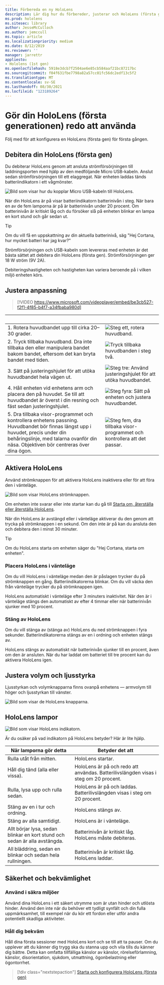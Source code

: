 ```yaml
---
title: Förbereda en ny HoloLens
description: Lär dig hur du förbereder, justerar och HoloLens (första generationens) enhet med mixad verklighet för första gången.
ms.prod: hololens
ms.sitesec: library
author: JesseMcCulloch
ms.author: jemccull
ms.topic: article
ms.localizationpriority: medium
ms.date: 8/12/2019
ms.reviewer: ''
manager: jarrettr
appliesto:
- Hololens (1st gen)
ms.openlocfilehash: 5918e3dcb7f2504ae6e85cb584aaf21bc87217bc
ms.sourcegitcommit: f04f631fbe7798a82a57cc01fc56dc2edf13c5f2
ms.translationtype: MT
ms.contentlocale: sv-SE
ms.lasthandoff: 08/30/2021
ms.locfileid: "123189264"
---
```

# <a name="get-your-hololens-1st-gen-ready-to-use"></a>Gör din HoloLens (första generationen) redo att använda

Följ med för att konfigurera en HoloLens (första gen) för första gången.

## <a name="charge-your-hololens-1st-gen"></a>Debitera din HoloLens (första gen)

Du debiterar HoloLens genom att ansluta strömförsörjningen till laddningsporten med hjälp av den medföljande Micro USB-kabeln. Anslut sedan strömförsörjningen till ett elaggregat. När enheten laddas tänds batteriindikatorn i ett vågmönster.

![Bild som visar hur du kopplar Micro USB-kabeln till HoloLens.](./images/hololens-charging.png)

När din HoloLens är på visar batteriindikatorn batterinivån i steg. När bara en av de fem lamporna är på är batterinivån under 20 procent. Om batterinivån är kritiskt låg och du försöker slå på enheten blinkar en lampa en kort stund och går sedan ut.

> [!TIP]
> Om du vill få en uppskattning av din aktuella batterinivå, säg "Hej Cortana, hur mycket batteri har jag kvar?"

Strömförsörjningen och USB-kabeln som levereras med enheten är det bästa sättet att debitera din HoloLens (första gen).  Strömförsörjningen ger 18 W ström (9V 2A).

Debiteringshastigheten och hastigheten kan variera beroende på i vilken miljö enheten körs.

## <a name="adjust-fit"></a>Justera anpassning

> [!VIDEO https://www.microsoft.com/videoplayer/embed/be3cb527-f2f1-4f85-b4f7-a34fbaba980d]

| &nbsp; | &nbsp; |
|:--- |:--- |
|1. Rotera huvudbandet upp till cirka 20–30 grader.|![Steg ett, rotera huvudband.](./images/FitGuideStep1.png)|
|2. Tryck tillbaka huvudband. Dra inte tillbaka den eller manipulera bandet bakom bandet, eftersom det kan bryta bandet med tiden.|![Tryck tillbaka huvudbanden i steg två.](./images/FitGuideStep2.png)|
|3. Sätt på justeringshjulet för att utöka huvudbandet hela vägen ut. |![Steg tre: Använd justeringshjulet för att utöka huvudbandet.](./images/FitGuideStep3.png)|
|4. Håll enheten vid enhetens arm och placera den på huvudet. Se till att huvudbandet är överst i din resning och fäst sedan justeringshjulet.|![Steg fyra: Sätt på enheten och justera huvudbandet.](./images/FitGuideStep4.png)|
|5. Dra tillbaka visor-programmet och kontrollera enhetens passning. Huvudbandet bör finnas längst upp i huvudet, precis under din behåringslinje, med talarna ovanför din näsa. Objektiven bör centreras över dina ögon.|![Steg fem, dra tillbaka visor-programmet och kontrollera att det passar.](./images/FitGuideSetep5.png)|

## <a name="turn-on-your-hololens"></a>Aktivera HoloLens

Använd strömknappen för att aktivera HoloLens inaktivera eller för att föra den i vänteläge.

![Bild som visar HoloLens strömknappen.](./images/hololens-power.png)

Om enheten inte svarar eller inte startar kan du gå till [Starta om, återställa eller återställa HoloLens](hololens-restart-recover.md).

När din HoloLens är avstängd eller i vänteläge aktiverar du den genom att trycka på strömknappen i en sekund. Om den inte är på kan du ansluta den och debitera den i minst 30 minuter.

> [!TIP]
> Om du HoloLens starta om enheten säger du "Hej Cortana, starta om enheten".

### <a name="put-hololens-in-standby"></a>Placera HoloLens i vänteläge

Om du vill HoloLens i vänteläge medan den är påslagen trycker du på strömknappen en gång. Batteriindikatorerna blinkar. Om du vill väcka den från vänteläge trycker du på strömknappen igen.

HoloLens automatiskt i vänteläge efter 3 minuters inaktivitet. När den är i vänteläge stängs den automatiskt av efter 4 timmar eller när batterinivån sjunker med 10 procent.

### <a name="shut-down-hololens"></a>Stäng av HoloLens

Om du vill stänga av (stänga av) HoloLens du ned strömknappen i fyra sekunder. Batteriindikatorerna stängs av en i ordning och enheten stängs av.

HoloLens stängs av automatiskt när batterinivån sjunker till en procent, även om den är ansluten. När du har laddat om batteriet till tre procent kan du aktivera HoloLens igen.

## <a name="adjust-volume-and-brightness"></a>Justera volym och ljusstyrka

Ljusstyrkan och volymknapparna finns ovanpå enhetens &mdash; armvolym till höger och ljusstyrkan till vänster.

![Bild som visar de HoloLens knapparna.](./images/hololens-buttons.jpg)

## <a name="hololens-indicator-lights"></a>HoloLens lampor

![Bild som visar HoloLens indikatorn.](./images/hololens-lights.png)

Är du osäker på vad indikatorn på HoloLens betyder? Här är lite hjälp.

|När lamporna gör detta |Betyder det att |
|---|---|
|Rulla utåt från mitten. |HoloLens startar. |
|Håll dig tänd (alla eller vissa). |HoloLens är på och redo att användas. Batterilivslängden visas i steg om 20 procent. |
|Rulla, lysa upp och rulla sedan. |HoloLens är på och laddas. Batterilivslängden visas i steg om 20 procent. |
|Stäng av en i tur och ordning. |HoloLens stängs av. |
|Stäng av alla samtidigt. |HoloLens är i vänteläge. |
|Allt börjar lysa, sedan blinkar en kort stund och sedan är alla avstängda. |Batterinivån är kritiskt låg. HoloLens måste debiteras. |
|All bläddring, sedan en blinkar och sedan hela rullningen. |Batterinivån är kritiskt låg. HoloLens laddar. |

## <a name="safety-and-comfort"></a>Säkerhet och bekvämlighet

### <a name="use-in-safe-surroundings"></a>Använd i säkra miljöer

Använd dina HoloLens i ett säkert utrymme som är utan hinder och utlösta hinder. Använd den inte när du behöver ett tydligt synfält och din fulla uppmärksamhet, till exempel när du kör ett fordon eller utför andra potentiellt skadliga aktiviteter.

### <a name="stay-comfortable"></a>Håll dig bekväm

Håll dina första sessioner med HoloLens kort och se till att ta pauser. Om du upplever att du känner dig trygg ska du stanna upp och vila tills du känner dig bättre. Detta kan omfatta tillfälliga känslor av känslor, rörelseförlamning, känslor, disorientation, sjukdom, utmattning, ögonbelastning eller ögontorrhet.

> [!div class="nextstepaction"]
> [Starta och konfigurera HoloLens (första gen)](hololens1-start.md)
